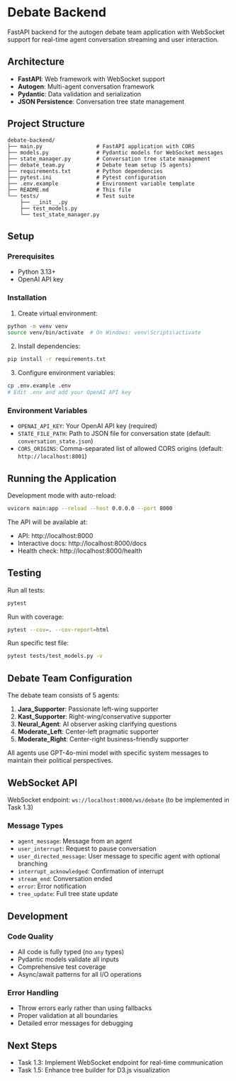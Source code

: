# Debate Backend

FastAPI backend for the autogen debate team application with WebSocket support for real-time agent conversation streaming and user interaction.

## Architecture

- **FastAPI**: Web framework with WebSocket support
- **Autogen**: Multi-agent conversation framework
- **Pydantic**: Data validation and serialization
- **JSON Persistence**: Conversation tree state management

## Project Structure

```
debate-backend/
├── main.py                 # FastAPI application with CORS
├── models.py               # Pydantic models for WebSocket messages
├── state_manager.py        # Conversation tree state management
├── debate_team.py          # Debate team setup (5 agents)
├── requirements.txt        # Python dependencies
├── pytest.ini              # Pytest configuration
├── .env.example            # Environment variable template
├── README.md               # This file
└── tests/                  # Test suite
    ├── __init__.py
    ├── test_models.py
    └── test_state_manager.py
```

## Setup

### Prerequisites

- Python 3.13+
- OpenAI API key

### Installation

1. Create virtual environment:
```bash
python -m venv venv
source venv/bin/activate  # On Windows: venv\Scripts\activate
```

2. Install dependencies:
```bash
pip install -r requirements.txt
```

3. Configure environment variables:
```bash
cp .env.example .env
# Edit .env and add your OpenAI API key
```

### Environment Variables

- `OPENAI_API_KEY`: Your OpenAI API key (required)
- `STATE_FILE_PATH`: Path to JSON file for conversation state (default: `conversation_state.json`)
- `CORS_ORIGINS`: Comma-separated list of allowed CORS origins (default: `http://localhost:8001`)

## Running the Application

Development mode with auto-reload:
```bash
uvicorn main:app --reload --host 0.0.0.0 --port 8000
```

The API will be available at:
- API: http://localhost:8000
- Interactive docs: http://localhost:8000/docs
- Health check: http://localhost:8000/health

## Testing

Run all tests:
```bash
pytest
```

Run with coverage:
```bash
pytest --cov=. --cov-report=html
```

Run specific test file:
```bash
pytest tests/test_models.py -v
```

## Debate Team Configuration

The debate team consists of 5 agents:
1. **Jara_Supporter**: Passionate left-wing supporter
2. **Kast_Supporter**: Right-wing/conservative supporter
3. **Neural_Agent**: AI observer asking clarifying questions
4. **Moderate_Left**: Center-left pragmatic supporter
5. **Moderate_Right**: Center-right business-friendly supporter

All agents use GPT-4o-mini model with specific system messages to maintain their political perspectives.

## WebSocket API

WebSocket endpoint: `ws://localhost:8000/ws/debate` (to be implemented in Task 1.3)

### Message Types

- `agent_message`: Message from an agent
- `user_interrupt`: Request to pause conversation
- `user_directed_message`: User message to specific agent with optional branching
- `interrupt_acknowledged`: Confirmation of interrupt
- `stream_end`: Conversation ended
- `error`: Error notification
- `tree_update`: Full tree state update

## Development

### Code Quality

- All code is fully typed (no `any` types)
- Pydantic models validate all inputs
- Comprehensive test coverage
- Async/await patterns for all I/O operations

### Error Handling

- Throw errors early rather than using fallbacks
- Proper validation at all boundaries
- Detailed error messages for debugging

## Next Steps

- Task 1.3: Implement WebSocket endpoint for real-time communication
- Task 1.5: Enhance tree builder for D3.js visualization
